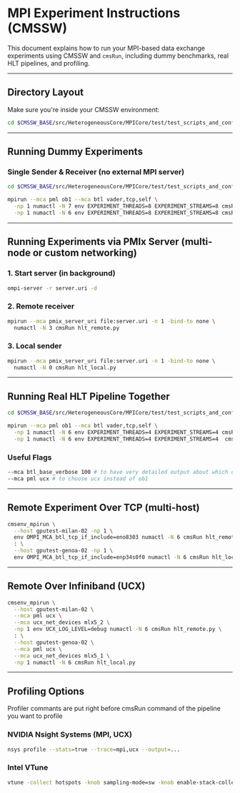 # MPI Experiment Instructions (CMSSW)

This document explains how to run your MPI-based data exchange experiments using CMSSW and `cmsRun`, including dummy benchmarks, real HLT pipelines, and profiling.

---

## Directory Layout

Make sure you're inside your CMSSW environment:

```bash
cd $CMSSW_BASE/src/HeterogeneousCore/MPICore/test/test_scripts_and_configs/
```

---

## Running Dummy Experiments

### Single Sender & Receiver (no external MPI server)

```bash
cd $CMSSW_BASE/src/HeterogeneousCore/MPICore/test/test_scripts_and_configs/dummy/

mpirun --mca pml ob1 --mca btl vader,tcp,self \
  -np 1 numactl -N 7 env EXPERIMENT_THREADS=8 EXPERIMENT_STREAMS=8 cmsRun dummy_remote_1rec.py : \
  -np 1 numactl -N 6 env EXPERIMENT_THREADS=8 EXPERIMENT_STREAMS=8 cmsRun dummy_local_1send.py
```

---

## Running Experiments via PMIx Server (multi-node or custom networking)

### 1. Start server (in background)

```bash
ompi-server -r server.uri -d
```

### 2. Remote receiver

```bash
mpirun --mca pmix_server_uri file:server.uri -n 1 -bind-to none \
  numactl -N 3 cmsRun hlt_remote.py
```

### 3. Local sender

```bash
mpirun --mca pmix_server_uri file:server.uri -n 1 -bind-to none \
  numactl -N 0 cmsRun hlt_local.py
```

---

## Running Real HLT Pipeline Together

```bash
cd $CMSSW_BASE/src/HeterogeneousCore/MPICore/test/test_scripts_and_configs/real/

mpirun --mca pml ob1 --mca btl vader,tcp,self \
  -np 1 numactl -N 6 env EXPERIMENT_THREADS=4 EXPERIMENT_STREAMS=4 cmsRun hlt_remote.py : \
  -np 1 numactl -N 6 env EXPERIMENT_THREADS=4 EXPERIMENT_STREAMS=4  cmsRun hlt_local.py
```

### Useful Flags

```bash
--mca btl_base_verbose 100 # to have very detailed output about which communication layers MPI chooses
--mca pml ucx # to choose ucx instead of ob1
```

---

## Remote Experiment Over TCP (multi-host)

```bash
cmsenv_mpirun \
  --host gputest-milan-02 -np 1 \
  env OMPI_MCA_btl_tcp_if_include=eno8303 numactl -N 6 cmsRun hlt_remote.py \
  : \
  --host gputest-genoa-02 -np 1 \
  env OMPI_MCA_btl_tcp_if_include=enp34s0f0 numactl -N 6 cmsRun hlt_local.py
```

---

## Remote Over Infiniband (UCX)

```bash
cmsenv_mpirun \
  --host gputest-milan-02 \
  --mca pml ucx \
  --mca ucx_net_devices mlx5_2 \
  -np 1 env UCX_LOG_LEVEL=debug numactl -N 6 cmsRun hlt_remote.py \
  : \
  --host gputest-genoa-02 \
  --mca pml ucx \
  --mca ucx_net_devices mlx5_1 \
  -np 1 numactl -N 6 cmsRun hlt_local.py
```

---

## Profiling Options

Profiler commants are put right before cmsRun command of the pipeline you want to profile

### NVIDIA Nsight Systems (MPI, UCX)

```bash
nsys profile --stats=true --trace=mpi,ucx --output=...
```

### Intel VTune

```bash
vtune -collect hotspots -knob sampling-mode=sw -knob enable-stack-collection=true -r ... -- 
```






